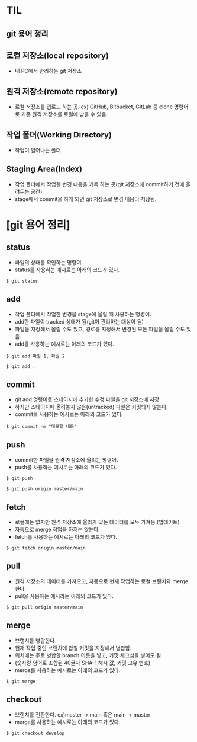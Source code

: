 # TIL   
## git 용어 정리   
   
   
## 로컬 저장소(local repository)   
+ 내 PC에서 관리하는 git 저장소   
   
## 원격 저장소(remote repository)   
+ 로컬 저장소를 업로드 하는 곳. ex) GitHub, Bitbucket, GitLab 등
clone 명령어로 기존 원격 저장소를 로컬에 받을 수 있음.   
   
## 작업 폴더(Working Directory)   
+ 작업이 일어나는 폴더   
## Staging Area(Index)   
+ 작업 폴더에서 작업한 변경 내용을 기록 하는 곳(git 저장소에 commit하기 전에 올려두는 공간)   
+ stage에서 commit을 하게 되면 git 저장소로 변경 내용이 저장됨.  
   
   
   
# [git 용어 정리]   
   
## status   
+ 파일의 상태를 확인하는 명령어.   
+ status를 사용하는 예시로는 아래의 코드가 있다.   
<pre><code>$ git status</code></pre>

## add   
+ 작업 폴더에서 작업한 변경을 stage에 올릴 때 사용하는 명령어.   
+ add한 파일이 tracked 상태가 됨(git이 관리하는 대상이 됨)   
+ 파일을 지정해서 올릴 수도 있고, 경로를 지정해서 변경된 모든 파일을 올릴 수도 있음.   
+ add를 사용하는 예시로는 아래의 코드가 있다.   
<pre><code>$ git add 파일 1, 파일 2</code></pre>
<pre><code>$ git add .</code></pre>

## commit   
+ git add 명령어로 스테이지에 추가한 수정 파일을 git 저장소에 저장   
+ 하지만 스테이지에 올려놓지 않은(untracked) 파일은 커밋되지 않는다.   
+ commit을 사용하는 예시로는 아래의 코드가 있다.   
<pre><code>$ git commit -m "메모할 내용"</code></pre>

## push   
+ commit한 파일을 원격 저장소에 올리는 명령어.  
+ push를 사용하는 예시로는 아래의 코드가 있다.   
<pre><code>$ git push</code></pre>
<pre><code>$ git push origin master/main</code></pre>

## fetch   
+ 로컬에는 없지만 원격 저장소에 올라가 있는 데이터를 모두 가져옴.(업데이트)   
+ 자동으로 merge 작업을 하지는 않는다.   
+ fetch를 사용하는 예시로는 아래의 코드가 있다.   
<pre><code>$ git fetch origin master/main</code></pre>

## pull   
+ 원격 저장소의 데이터를 가져오고, 자동으로 현재 작업하는 로컬 브랜치와 merge한다.   
+ pull을 사용하는 예시라는 아래의 코드가 있다.   
<pre><code>$ git pull origin master/main</code></pre>

## merge   
+ 브랜치를 병합한다.   
+ 현재 작업 중인 브랜치에 합칠 커밋을 지정해서 병합함.   
+ <commit> 위치에는 주로 병합할 branch 이름을 넣고, 커밋 체크섬을 넣어도 됨   
+ (숫자랑 영어로 조합된 40글자 SHA-1 해시 값, 커밋 고유 번호)  
+ merge를 사용하는 예시로는 아래의 코드가 있다.   
<pre><code>$ git merge <commit></code></pre>   

## checkout   
+ 브랜치를 전환한다. ex)master -> main 혹은 main -> master   
+ merge를 사용하는 예시로는 아래의 코드가 있다.
<pre><code>$ git checkout develop</code></pre>